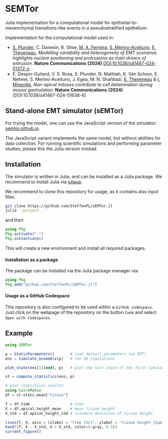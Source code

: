 # SEMTor
<!--
[![Stable](https://img.shields.io/badge/docs-stable-blue.svg)](https://SteffenPL.github.io/sEMTor.jl/stable/)
[![Dev](https://img.shields.io/badge/docs-dev-blue.svg)](https://SteffenPL.github.io/sEMTor.jl/dev/)
[![Build Status](https://github.com/SteffenPL/sEMTor.jl/actions/workflows/CI.yml/badge.svg?branch=main)](https://github.com/SteffenPL/sEMTor.jl/actions/workflows/CI.yml?query=branch%3Amain)
[![Coverage](https://codecov.io/gh/SteffenPL/sEMTor.jl/branch/main/graph/badge.svg)](https://codecov.io/gh/SteffenPL/sEMTor.jl)
-->

Julia implementation for a computational model for epithelial-to-mesenchymal transitions-like events in a pseudostratified epithelium.

Implementation for the computational model used in:
- [S. Plunder](https://steffenpl.github.io), C. Danesin, B. Glise, [M. A. Ferreira](https://marinaaferreira.com/), [S. Merino-Aceituno](https://sites.google.com/view/saramerinoaceituno), [E. Theveneau](https://cbi-toulouse.fr/eng/equipe-theveneau), _Modelling variability and heterogeneity of EMT scenarios highlights nuclear positioning and protrusions as main drivers of extrusion._ **Nature Communications** **(2024)** [DOI:10.1038/s41467-024-51372-z](https://doi.org/10.1038/s41467-024-51372-z).
- E. Despin-Guitard, V. S. Rosa, S. Plunder, N. Mathiah, K. Van Schoor, E. Nehme, S. Merino-Aceituno, J. Egea, M. N. Shahbazi, [E. Theveneau](https://cbi-toulouse.fr/eng/equipe-theveneau) & [I. Migeotte](https://iribhm.org/isabelle-migeotte/), _Non-apical mitoses contribute to cell delamination during mouse gastrulation._ **Nature Communications** **(2024)** [DOI:10.1038/s41467-024-51638-6]


## Stand-alone EMT simulator (sEMTor)

For trying the model, one can use the JavaScript version of the simulator:
[semtor.github.io](https://semtor.github.io).

The JavaScript variant implements the same model, but without abilities for data collection. 
For running scientific simulations and performing parameter studies, please this the Julia version instead.

## Installation

The simulator is written in Julia, and can be installed as a Julia package. We recommend to install 
Julia via [juliaup](https://github.com/JuliaLang/juliaup).

We recommend to clone this repository for usage, as it contains also input files. 
```bash
git clone https://github.com/SteffenPL/sEMTor.jl
julia --project
```
and then
```julia
using Pkg
Pkg.activate(".")
Pkg.instantiate()
```
This will create a new environment and install all required packages.


#### Installation as a package 

The package can be installed via the Julia package manager via: 
```julia
using Pkg
Pkg.add("github.com/SteffenPL/sEMTor.jl")
```

#### Usage as a GitHub Codespace

This repository is also configured to be used within a `GitHub codespace`. Just click 
on the webpage of the repository on the button `Code` and select `Open with Codespaces`.

## Example 

```julia
using SEMTor 

p = StaticParameters()       # load default parameters (no EMT)
ens = simulate_ensemble(p)   # run 50 simulations

plot_state(ens[1][end], p)   # plot the last state of the first simulation 

st = compute_statistics(ens, p)

# plot statistical results
using CairoMakie
df = st.stats_mean["tissue"]

T = df.time                  # time
X = df.apical_height_mean    # mean tissue height
X_std = df.apical_height_std # standard deviation of tissue height

lines(T, X, axis = (xlabel = "time [hr]", ylabel = "tissue height [5µm]"))
band!(T, X - X_std, X + X_std, color=(:gray, 0.3))
current_figure()
```

<!---
## Usage

The parameters for the EMT model can be provided either as TOML files or as XLSX files. 
Here, we show how to load XLSX files provided in the repository folder.

```julia
using SEMTor 

# Load parameters from XLSX files into a dictionary
params = load_parameters("params.xlsx")

# Modify parameters (if needed)
setvalue!(params, "emt.lifespan.min", 9.0)
setvalue!(params, "emt.lifespan.max", 10.0)

# Convert to a static type for efficient simulations
p = StaticParameters(params)

states = simulate(p)

# Plot the results
plot_states(states)
```

### Statistical analysis

The simulator can be used to perform statistical analysis of the EMT model. 
For this is it useful to run simulations in parallel. This requires to start Julia with multiple threads:

```bash
julia -t auto
```

The following example shows how to run 100 simulations in parallel and collect the results in a `DataFrame`:

```julia
using DataFrames
using SEMTOR 

# Load parameters from XLSX files into a dictionary
p = StaticParameters(load_parameters("params.xlsx"))

# Run 100 simulations in parallel
ensemble_sims = simulate_parallel(p, 100)

# Calculate statistics from ensemble simulations
statistics = compute_statistics(ensemble_sims, p)

# Save different types of statistics in separate files
save_statistics("output_folder", statistics)
```

### Heterogeneous input parameters

In the XLSX file and the TOML file, it is possible to define parameter ranges instead of single values.
This allows to run simulations with heterogeneous input parameters.

Ranges can be defined as follows, where 'a', 'b' and 'c' need to be replaced with numbers and 'p' a percentage value:
```
(a, b)  # Uniform distribution between a and b
(a, b, p% c)  # Uniform distribution between a and b, with p% of the values are set to 'c'
```

We note that values can be set to 'Inf' for infinity.
-->
